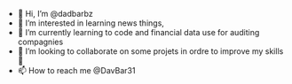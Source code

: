 - 👋 Hi, I’m @dadbarbz
- 👀 I’m interested in learning news things,
- 🌱 I’m currently learning to code and financial data use for auditing compagnies
- 💞️ I’m looking to collaborate on some projets in ordre to improve my skills 🍕
- 📫 How to reach me @DavBar31

<!---
dadbarbz/dadbarbz is a ✨ special ✨ repository because its `README.md` (this file) appears on your GitHub profile.
You can click the Preview link to take a look at your changes.
--->
